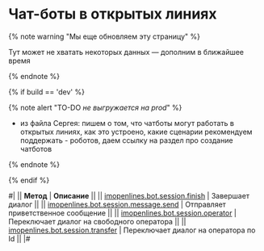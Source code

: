 # Чат-боты в открытых линиях

{% note warning "Мы еще обновляем эту страницу" %}

Тут может не хватать некоторых данных — дополним в ближайшее время

{% endnote %}

{% if build == 'dev' %}

{% note alert "TO-DO _не выгружается на prod_" %}

- из файла Сергея: пишем о том, что чатботы могут работать в открытых линиях, как это устроено, какие сценарии рекомендуем поддержать - роботов, даем ссылку на раздел про создание чатботов

{% endnote %}

{% endif %}

#|
|| **Метод** | **Описание** ||
|| [imopenlines.bot.session.finish](./imopenlines-bot-session-finish.md) | Завершает диалог ||
|| [imopenlines.bot.session.message.send](./imopenlines-bot-session-message-send.md) | Отправляет приветственное сообщение ||
|| [imopenlines.bot.session.operator](./imopenlines-bot-session-operator.md) | Переключает диалог на свободного оператора ||
|| [imopenlines.bot.session.transfer](./imopenlines-bot-session-transfer.md) | Переключает диалог на оператора по Id ||
|#
